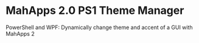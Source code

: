 # MahApps 2.0 PS1 Theme Manager
PowerShell and WPF: Dynamically change theme and accent of a GUI with MahApps 2
